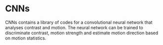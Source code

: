 # CNNs
CNNs contains a library of codes for a convolutional neural network that analyses contrast and motion. The neural network can be trained to discriminate contrast, motion strength and estimate motion direction based on motion statistics.
